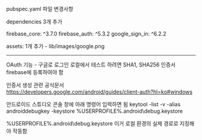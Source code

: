 pubspec.yaml 파일 변경사항

dependencies  3개 추가

  firebase_core: ^3.7.0
  firebase_auth: ^5.3.2
  google_sign_in: ^6.2.2


assets:   1개 추가
    - lib/images/google.png



-------------------------------------------------
OAuth 기능 - 구글로 로그인 로컬에서 테스트 하려면 SHA1, SHA256 인증서 firebase에 등록하여야 함

인증서 생성 관련 공식문서
https://developers.google.com/android/guides/client-auth?hl=ko#windows

안드로이드 스튜디오 콘솔 창에 아래 명령어 입력하면 됨
keytool -list -v -alias androiddebugkey -keystore %USERPROFILE%\.android\debug.keystore

%USERPROFILE%\.android\debug.keystore 이거 로컬 환경의 실제 경로로 지정해야 작동함

